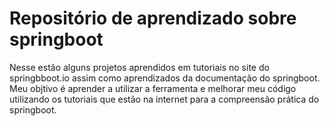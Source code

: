 # Repositório de aprendizado sobre springboot

Nesse estão alguns projetos aprendidos em tutoriais no site do springbboot.io assim como aprendizados da documentação do springboot. Meu objtivo é aprender a utilizar a ferramenta e melhorar meu código utilizando os tutoriais que estão na internet para a compreensão prática do springboot.